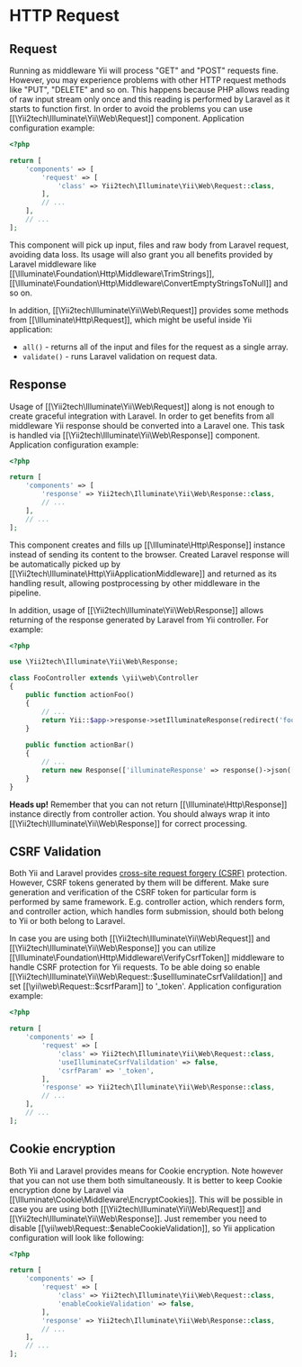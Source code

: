 HTTP Request
============

Request <span id="request"></span>
-------

Running as middleware Yii will process "GET" and "POST" requests fine. However, you may experience problems with other HTTP
request methods like "PUT", "DELETE" and so on. This happens because PHP allows reading of raw input stream only once and
this reading is performed by Laravel as it starts to function first. In order to avoid the problems you can use
[[\Yii2tech\Illuminate\Yii\Web\Request]] component. Application configuration example:

```php
<?php

return [
    'components' => [
        'request' => [
            'class' => Yii2tech\Illuminate\Yii\Web\Request::class,
        ],
        // ...
    ],
    // ...
];
```

This component will pick up input, files and raw body from Laravel request, avoiding data loss. Its usage will also
grant you all benefits provided by Laravel middleware like [[\Illuminate\Foundation\Http\Middleware\TrimStrings]], 
[[\Illuminate\Foundation\Http\Middleware\ConvertEmptyStringsToNull]] and so on.

In addition, [[\Yii2tech\Illuminate\Yii\Web\Request]] provides some methods from [[\Illuminate\Http\Request]], which might be
useful inside Yii application:

- `all()` - returns all of the input and files for the request as a single array.
- `validate()` - runs Laravel validation on request data.


Response <span id="response"></span>
--------

Usage of [[\Yii2tech\Illuminate\Yii\Web\Request]] along is not enough to create graceful integration with Laravel. In order
to get benefits from all middleware Yii response should be converted into a Laravel one. This task is handled via
[[\Yii2tech\Illuminate\Yii\Web\Response]] component. Application configuration example:

```php
<?php

return [
    'components' => [
        'response' => Yii2tech\Illuminate\Yii\Web\Response::class,
        // ...
    ],
    // ...
];
```

This component creates and fills up [[\Illuminate\Http\Response]] instance instead of sending its content to the browser.
Created Laravel response will be automatically picked up by [[\Yii2tech\Illuminate\Http\YiiApplicationMiddleware]] and returned
as its handling result, allowing postprocessing by other middleware in the pipeline.

In addition, usage of [[\Yii2tech\Illuminate\Yii\Web\Response]] allows returning of the response generated by Laravel from
Yii controller. For example:

```php
<?php

use \Yii2tech\Illuminate\Yii\Web\Response;

class FooController extends \yii\web\Controller
{
    public function actionFoo()
    {
        // ...
        return Yii::$app->response->setIlluminateResponse(redirect('foo/create')->withInput());
    }
    
    public function actionBar()
    {
        // ...
        return new Response(['illuminateResponse' => response()->json(['bar' => $bar])]);
    }
}
```

**Heads up!** Remember that you can not return [[\Illuminate\Http\Response]] instance directly from controller action.
You should always wrap it into [[\Yii2tech\Illuminate\Yii\Web\Response]] for correct processing.


CSRF Validation <span id="csrf-validation"></span>
---------------

Both Yii and Laravel provides [cross-site request forgery (CSRF)](https://en.wikipedia.org/wiki/Cross-site_request_forgery) protection.
However, CSRF tokens generated by them will be different. Make sure generation and verification of the CSRF token for particular
form is performed by same framework. E.g. controller action, which renders form, and controller action, which handles form
submission, should both belong to Yii or both belong to Laravel.

In case you are using both [[\Yii2tech\Illuminate\Yii\Web\Request]] and [[\Yii2tech\Illuminate\Yii\Web\Response]] you can
utilize [[\Illuminate\Foundation\Http\Middleware\VerifyCsrfToken]] middleware to handle CSRF protection for Yii requests.
To be able doing so enable [[\Yii2tech\Illuminate\Yii\Web\Request::$useIlluminateCsrfValildation]] and set [[\yii\web\Request::$csrfParam]]
to '_token'. Application configuration example:

```php
<?php

return [
    'components' => [
        'request' => [
            'class' => Yii2tech\Illuminate\Yii\Web\Request::class,
            'useIlluminateCsrfValildation' => false,
            'csrfParam' => '_token',
        ],
        'response' => Yii2tech\Illuminate\Yii\Web\Response::class,
        // ...
    ],
    // ...
];
```


Cookie encryption <span id="cookie-encryption"></span>
-----------------

Both Yii and Laravel provides means for Cookie encryption. Note however that you can not use them both simultaneously.
It is better to keep Cookie encryption done by Laravel via [[\Illuminate\Cookie\Middleware\EncryptCookies]].
This will be possible in case you are using both [[\Yii2tech\Illuminate\Yii\Web\Request]] and [[\Yii2tech\Illuminate\Yii\Web\Response]].
Just remember you need to disable [[\yii\web\Request::$enableCookieValidation]], so Yii application configuration will look
like following:

```php
<?php

return [
    'components' => [
        'request' => [
            'class' => Yii2tech\Illuminate\Yii\Web\Request::class,
            'enableCookieValidation' => false,
        ],
        'response' => Yii2tech\Illuminate\Yii\Web\Response::class,
        // ...
    ],
    // ...
];
```
